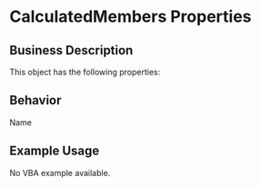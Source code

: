 # CalculatedMembers Properties

## Business Description
This object has the following properties:

## Behavior
Name

## Example Usage
No VBA example available.
